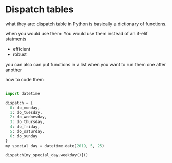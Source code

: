 # Dispatch tables

what they are:
 dispatch table in Python is basically a dictionary of functions.

when you would use them:
You would use them instead of an if-elif statments

* efficient
* robust

you can also can put functions in a list when you want to run them one after another

how to code them

```python

import datetime

dispatch = {
  0: do_monday,
  1: do_tuesday,
  2: do_wednesday,
  3: do_thursday,
  4: do_friday,
  5: do_saturday,
  6: do_sunday
}
my_special_day = datetime.date(2019, 5, 25)

dispatch[my_special_day.weekday()]()
```
